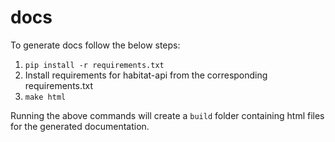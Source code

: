 # docs

To generate docs follow the below steps:

1. `pip install -r requirements.txt`
1. Install requirements for habitat-api from the corresponding requirements.txt
1. `make html`

Running the above commands will create a `build` folder containing html files for the generated documentation.

